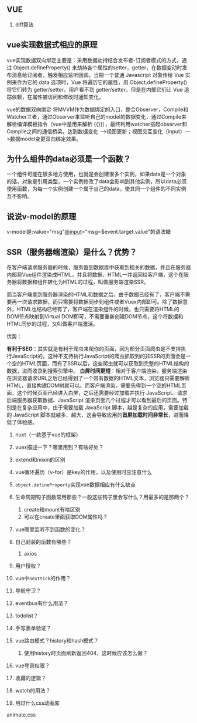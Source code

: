 ## VUE

1. diff算法

## vue实现数据式相应的原理

vue实现数据双向绑定主要是：采用数据劫持结合发布者-订阅者模式的方式，通过 Object.defineProperty() 来劫持各个属性的setter，getter，在数据变动时发布消息给订阅者，触发相应监听回调。当把一个普通 Javascript 对象传给 Vue 实例来作为它的 data 选项时，Vue 将遍历它的属性，用 Object.defineProperty() 将它们转为 getter/setter。用户看不到 getter/setter，但是在内部它们让 Vue 追踪依赖，在属性被访问和修改时通知变化。

vue的数据双向绑定 将MVVM作为数据绑定的入口，整合Observer，Compile和Watcher三者，通过Observer来监听自己的model的数据变化，通过Compile来解析编译模板指令（vue中是用来解析 {{}}），最终利用watcher搭起observer和Compile之间的通信桥梁，达到数据变化 —>视图更新；视图交互变化（input）—>数据model变更双向绑定效果。

## 为什么组件的data必须是一个函数？

一个组件可能在很多地方使用，也就是会创建很多个实例，如果data是一个对象的话，对象是引用类型，一个实例修改了data会影响到其他实例，所以data必须使用函数，为每一个实例创建一个属于自己的data，使其同一个组件的不同实例互不影响。

## 说说v-model的原理

v-model是:value="msg"[@input](https://link.zhihu.com/?target=https%3A//github.com/input)="msg=$event.target.value"的语法糖

## SSR（服务器端渲染）是什么？优势？

在客户端请求服务器的时候，服务器到数据库中获取到相关的数据，并且在服务器内部将Vue组件渲染成HTML，并且将数据、HTML一并返回给客户端，这个在服务器将数据和组件转化为HTML的过程，叫做服务端渲染SSR。

而当客户端拿到服务器渲染的HTML和数据之后，由于数据已经有了，客户端不需要再一次请求数据，而只需要将数据同步到组件或者Vuex内部即可。除了数据意外，HTML也结构已经有了，客户端在渲染组件的时候，也只需要将HTML的DOM节点映射到Virtual DOM即可，不需要重新创建DOM节点，这个将数据和HTML同步的过程，又叫做客户端激活。

优势：

**有利于SEO**：其实就是有利于爬虫来爬你的页面，因为部分页面爬虫是不支持执行JavaScript的，这种不支持执行JavaScript的爬虫抓取到的非SSR的页面会是一个空的HTML页面，而有了SSR以后，这些爬虫就可以获取到完整的HTML结构的数据，进而收录到搜索引擎中。
 **白屏时间更短**：相对于客户端渲染，服务端渲染在浏览器请求URL之后已经得到了一个带有数据的HTML文本，浏览器只需要解析HTML，直接构建DOM树就可以。而客户端渲染，需要先得到一个空的HTML页面，这个时候页面已经进入白屏，之后还需要经过加载并执行 JavaScript、请求后端服务器获取数据、JavaScript 渲染页面几个过程才可以看到最后的页面。特别是在复杂应用中，由于需要加载 JavaScript 脚本，越是复杂的应用，需要加载的 JavaScript 脚本就越多、越大，这会导致应用的**首屏加载时间非常长**，进而降低了体验感。

1. nuxt（一款基于vue的框架）
2. vuex描述一下？哪里用到？有啥好处？
3. extend和mixin的区别
4. vue循环遍历（v-for）是key的作用，以及使用时应注意什么
5. `object.defineProperty`实现vue数据相应有什么缺点
6. 生命周期钩子函数常用那些？一般这些钩子里会写什么？用最多的是那两个？

   1. create和mount有啥区别
   2. 可以在create里面获取DOM属性吗？
7. vue哪里监听不到函数的变化？
8. 自己封装的函数有哪些？

   1. axios
9. 用户授权？
10. vue中`nexttick`的作用？
11. 导航守卫？
12. eventbus有什么用法？
13. todolist？
14. 手写表单验证？
15. vue路由模式？history和hash模式？

    1. 使用history时页面刷新返回404，这时候应该怎么做？
16. vue登录权限？
17. 收藏的逻辑？
18. watch的用法？
19. 用过什么css动画库

animate.css